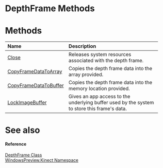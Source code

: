 DepthFrame Methods  
==================  

<span id="publicmethodsSection"></span>

Methods  
=======  

<table>
<colgroup>
<col width="30%" />
<col width="60%" />
</colgroup>
<thead>
<tr class="header">
<th align="left">Name</th>
<th align="left">Description</th>
</tr>
</thead>
<tbody>
<tr class="odd">
<td align="left"><a href="Methods/Close_Method.md">Close</a></td>
<td align="left">Releases system resources associated with the depth frame.</td>
</tr>
<tr class="even">
<td align="left"><a href="Methods/CopyFrameDataToArray_Method.md">CopyFrameDataToArray</a></td>
<td align="left">Copies the depth frame data into the array provided.</td>
</tr>
<tr class="odd">
<td align="left"><a href="Methods/CopyFrameDataToBuffer_Method.md">CopyFrameDataToBuffer</a></td>
<td align="left">Copies the depth frame data into the memory location provided.</td>
</tr>
<tr class="even">
<td align="left"><a href="Methods/LockImageBuffer_Method.md">LockImageBuffer</a></td>
<td align="left">Gives an app access to the underlying buffer used by the system to store this frame's data.</td>
</tr>
</tbody>
</table>

<span id="ID4EI"></span>

See also  
========  

<span id="ID4EK"></span>
#### Reference  

[DepthFrame Class](../DepthFrame_Class.md)  
 [WindowsPreview.Kinect Namespace](../../Kinect.md)  



<!--Please do not edit the data in the comment block below.-->
<!--
TOCTitle : DepthFrame Methods
RLTitle : DepthFrame Methods
KeywordK : DepthFrame class, methods
KeywordA : Methods.T:WindowsPreview.Kinect.DepthFrame
AssetID : Methods.T:WindowsPreview.Kinect.DepthFrame
Locale : en-us
CommunityContent : 1
TargetOS : Windows
TopicType : kbSyntax
DocSet : K4Wv2
ProjType : K4Wv2Proj
Technology : Kinect for Windows
Product : Kinect for Windows SDK v2
productversion : 20
-->
